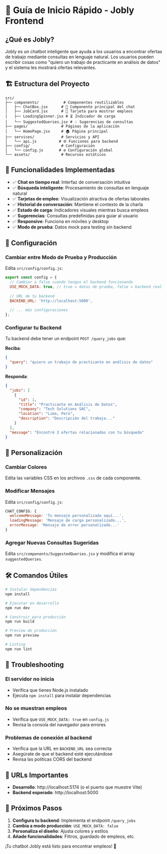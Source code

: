 # 🚀 Guía de Inicio Rápido - Jobly Frontend

## ¿Qué es Jobly?

Jobly es un chatbot inteligente que ayuda a los usuarios a encontrar ofertas de trabajo mediante consultas en lenguaje natural. Los usuarios pueden escribir cosas como "quiero un trabajo de practicante en análisis de datos" y el sistema les mostrará ofertas relevantes.

## 🏗️ Estructura del Proyecto

```
src/
├── components/           # Componentes reutilizables
│   ├── ChatBox.jsx      # 💬 Componente principal del chat
│   ├── JobCard.jsx      # 💼 Tarjeta para mostrar empleos
│   ├── LoadingSpinner.jsx # ⏳ Indicador de carga
│   └── SuggestedQueries.jsx # 💡 Sugerencias de consultas
├── pages/               # Páginas de la aplicación
│   └── HomePage.jsx     # 🏠 Página principal
├── services/            # Servicios y API
│   └── api.js          # 🌐 Funciones para backend
├── config/              # Configuración
│   └── config.js       # ⚙️ Configuración global
└── assets/              # Recursos estáticos
```

## 🎯 Funcionalidades Implementadas

- ✅ **Chat en tiempo real**: Interfaz de conversación intuitiva
- ✅ **Búsqueda inteligente**: Procesamiento de consultas en lenguaje natural
- ✅ **Tarjetas de empleo**: Visualización atractiva de ofertas laborales
- ✅ **Historial de conversación**: Mantiene el contexto de la charla
- ✅ **Estado de carga**: Indicadores visuales mientras busca empleos
- ✅ **Sugerencias**: Consultas predefinidas para guiar al usuario
- ✅ **Responsive**: Funciona en móviles y desktop
- ✅ **Modo de prueba**: Datos mock para testing sin backend

## 🔧 Configuración

### Cambiar entre Modo de Prueba y Producción

Edita `src/config/config.js`:

```javascript
export const config = {
  // Cambiar a false cuando tengas el backend funcionando
  USE_MOCK_DATA: true, // true = datos de prueba, false = backend real
  
  // URL de tu backend
  BACKEND_URL: 'http://localhost:5000',
  
  // ... más configuraciones
};
```

### Configurar tu Backend

Tu backend debe tener un endpoint `POST /query_jobs` que:

**Reciba**:
```json
{
  "query": "quiero un trabajo de practicante en análisis de datos"
}
```

**Responda**:
```json
{
  "jobs": [
    {
      "id": 1,
      "title": "Practicante en Análisis de Datos",
      "company": "Tech Solutions SAC",
      "location": "Lima, Perú",
      "description": "Descripción del trabajo..."
    }
  ],
  "message": "Encontré 3 ofertas relacionadas con tu búsqueda"
}
```

## 🎨 Personalización

### Cambiar Colores
Edita las variables CSS en los archivos `.css` de cada componente.

### Modificar Mensajes
Edita `src/config/config.js`:
```javascript
CHAT_CONFIG: {
  welcomeMessage: 'Tu mensaje personalizado aquí...',
  loadingMessage: 'Mensaje de carga personalizado...',
  errorMessage: 'Mensaje de error personalizado...'
}
```

### Agregar Nuevas Consultas Sugeridas
Edita `src/components/SuggestedQueries.jsx` y modifica el array `suggestedQueries`.

## 🛠️ Comandos Útiles

```bash
# Instalar dependencias
npm install

# Ejecutar en desarrollo
npm run dev

# Construir para producción
npm run build

# Preview de producción
npm run preview

# Linting
npm run lint
```

## 🐛 Troubleshooting

### El servidor no inicia
- Verifica que tienes Node.js instalado
- Ejecuta `npm install` para instalar dependencias

### No se muestran empleos
- Verifica que `USE_MOCK_DATA: true` en `config.js`
- Revisa la consola del navegador para errores

### Problemas de conexión al backend
- Verifica que la URL en `BACKEND_URL` sea correcta
- Asegúrate de que el backend esté ejecutándose
- Revisa las políticas CORS del backend

## 📱 URLs Importantes

- **Desarrollo**: http://localhost:5174 (o el puerto que muestre Vite)
- **Backend esperado**: http://localhost:5000

## 🚀 Próximos Pasos

1. **Configura tu backend**: Implementa el endpoint `/query_jobs`
2. **Cambia a modo producción**: `USE_MOCK_DATA: false`
3. **Personaliza el diseño**: Ajusta colores y estilos
4. **Añade funcionalidades**: Filtros, guardado de empleos, etc.

¡Tu chatbot Jobly está listo para encontrar empleos! 🎉
